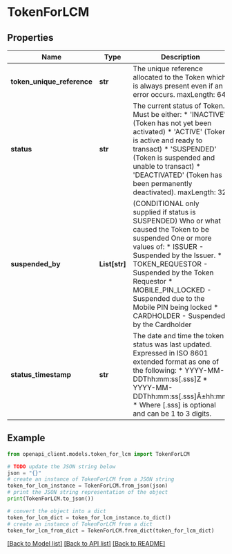# TokenForLCM


## Properties

Name | Type | Description | Notes
------------ | ------------- | ------------- | -------------
**token_unique_reference** | **str** | The unique reference allocated to the Token which is always present even if an error occurs. maxLength: 64  | [optional] 
**status** | **str** | The current status of Token. Must be either:  * &#39;INACTIVE&#39; (Token has not yet been activated)  * &#39;ACTIVE&#39; (Token is active and ready to transact)  * &#39;SUSPENDED&#39; (Token is suspended and unable to transact)  * &#39;DEACTIVATED&#39; (Token has been permanently deactivated). maxLength: 32  | [optional] 
**suspended_by** | **List[str]** | (CONDITIONAL only supplied if status is SUSPENDED) Who or what caused the Token to be suspended One or more values of:    * ISSUER - Suspended by the Issuer.    * TOKEN_REQUESTOR - Suspended by the Token Requestor    * MOBILE_PIN_LOCKED - Suspended due to the Mobile PIN being locked    * CARDHOLDER - Suspended by the Cardholder  | [optional] 
**status_timestamp** | **str** | The date and time the token status was last updated. Expressed in ISO 8601 extended format as one of the following:    * YYYY-MM-DDThh:mm:ss[.sss]Z    * YYYY-MM-DDThh:mm:ss[.sss]Â±hh:mm    * Where [.sss] is optional and can be 1 to 3 digits.  | [optional] 

## Example

```python
from openapi_client.models.token_for_lcm import TokenForLCM

# TODO update the JSON string below
json = "{}"
# create an instance of TokenForLCM from a JSON string
token_for_lcm_instance = TokenForLCM.from_json(json)
# print the JSON string representation of the object
print(TokenForLCM.to_json())

# convert the object into a dict
token_for_lcm_dict = token_for_lcm_instance.to_dict()
# create an instance of TokenForLCM from a dict
token_for_lcm_from_dict = TokenForLCM.from_dict(token_for_lcm_dict)
```
[[Back to Model list]](../README.md#documentation-for-models) [[Back to API list]](../README.md#documentation-for-api-endpoints) [[Back to README]](../README.md)


